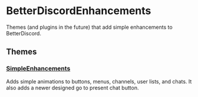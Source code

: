 # BetterDiscordEnhancements
Themes (and plugins in the future) that add simple enhancements to BetterDiscord.

## Themes

### [SimpleEnhancements](https://github.com/ikeman2003/BetterDiscordEnhancements/tree/main/themes/SimpleEnhancements)
Adds simple animations to buttons, menus, channels, user lists, and chats. It also adds a newer designed go to present chat button.
